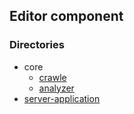 ## Editor component

### Directories
* core           
  * [crawle](#)      
  * [analyzer](#)
* [server-application](#)
